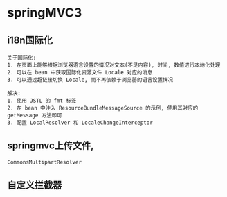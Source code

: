 springMVC3
==

## i18n国际化
```text
关于国际化:
1. 在页面上能够根据浏览器语言设置的情况对文本(不是内容), 时间, 数值进行本地化处理
2. 可以在 bean 中获取国际化资源文件 Locale 对应的消息
3. 可以通过超链接切换 Locale, 而不再依赖于浏览器的语言设置情况

解决:
1. 使用 JSTL 的 fmt 标签
2. 在 bean 中注入 ResourceBundleMessageSource 的示例, 使用其对应的 getMessage 方法即可
3. 配置 LocalResolver 和 LocaleChangeInterceptor

```

## springmvc上传文件,
```text
CommonsMultipartResolver
```

## 自定义拦截器
